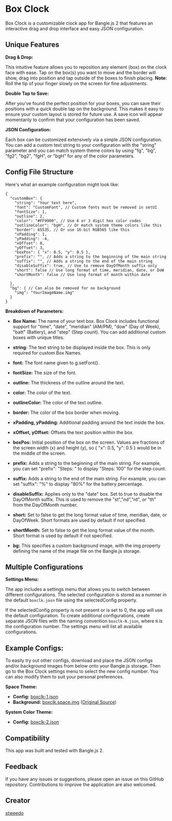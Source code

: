 # Box Clock

Box Clock is a customizable clock app for Bangle.js 2 that features an interactive drag and drop interface and easy JSON configuration.

## Unique Features

__Drag & Drop:__

This intuitive feature allows you to reposition any element (box) on the clock face with ease. Tap on the box(s) you want to move and the border will show, drag into position and tap outside of the boxes to finish placing. **Note:** Roll the tip of your finger slowly on the screen for fine adjustments.

__Double Tap to Save:__

After you've found the perfect position for your boxes, you can save their positions with a quick double tap on the background. This makes it easy to ensure your custom layout is stored for future use. A save icon will appear momentarily to confirm that your configuration has been saved.

__JSON Configuration:__

Each box can be customized extensively via a simple JSON configuration. You can add a custom text string to your configuration with the "string" parameter and you can match system theme colors by using "fg", "bg", "fg2", "bg2", "fgH", or "bgH" for any of the color parameters.

## Config File Structure

Here's what an example configuration might look like:

```
{
  "customBox": {
    "string": "Your text here",
    "font": "CustomFont", // Custom fonts must be removed in setUI
    "fontSize": 1,
    "outline": 2,
    "color": "#FF9900", // Use 6 or 3 digit hex color codes
    "outlineColor": "bgH", // Or match system theme colors like this
    "border": 65535, // Or use 16-bit RGB565 like this
    "xPadding": 1,
    "yPadding": -4,
    "xOffset": 0,
    "yOffset": 3,
    "boxPos": { "x": 0.5, "y": 0.5 },
    "prefix": "", // Adds a string to the beginning of the main string
    "suffix": "", // Adds a string to the end of the main string
    "disableSuffix": true, // Use to remove DayOfMonth suffix only
    "short": false // Use long format of time, meridian, date, or DoW
    "shortMonth": false // Use long format of month within date

  },
  "bg": { // Can also be removed for no background
    "img": "YourImageName.img"
  }
}
```

__Breakdown of Parameters:__

* **Box Name:** The name of your text box. Box Clock includes functional support for "time", "date", "meridian" (AM/PM), "dow" (Day of Week), "batt" (Battery), and "step" (Step count). You can add additional custom boxes with unique titles.

* **string:** The text string to be displayed inside the box. This is only required for custom Box Names.

* **font:** The font name given to g.setFont().

* **fontSize:** The size of the font.

* **outline:** The thickness of the outline around the text.

* **color:** The color of the text.

* **outlineColor:** The color of the text outline.

* **border:** The color of the box border when moving.

* **xPadding, yPadding:** Additional padding around the text inside the box.

* **xOffset, yOffset:** Offsets the text position within the box.

* **boxPos:** Initial position of the box on the screen. Values are fractions of the screen width (x) and height (y), so { "x": 0.5, "y": 0.5 } would be in the middle of the screen.

* **prefix:** Adds a string to the beginning of the main string. For example, you can set "prefix": "Steps: " to display "Steps: 100" for the step count.

* **suffix:** Adds a string to the end of the main string. For example, you can set "suffix": "%" to display "80%" for the battery percentage.

* **disableSuffix:** Applies only to the "date" box. Set to true to disable the DayOfMonth suffix. This is used to remove the "st","nd","rd", or "th" from the DayOfMonth number.

* **short:** Set to false to get the long format value of time, meridian, date, or DayOfWeek. Short formats are used by default if not specified.

* **shortMonth:** Set to false to get the long format value of the month. Short format is used by default if not specified.

* **bg:** This specifies a custom background image, with the img property defining the name of the image file on the Bangle.js storage.

## Multiple Configurations

__Settings Menu:__

The app includes a settings menu that allows you to switch between different configurations. The selected configuration is stored as a numner in the default `boxclk.josn` file using the selectedConfig property.

If the selectedConfig property is not present or is set to 0, the app will use the default configuration. To create additional configurations, create separate JSON files with the naming convention `boxclk-N.json`, where `N` is the configuration number. The settings menu will list all available configurations.

## Example Configs:

To easily try out other configs, download and place the JSON configs and/or background images from below onto your Bangle.js storage. Then go to the Box Clock settings menu to select the new config number. You can also modify them to suit your personal preferences.

__Space Theme:__

- **Config:** [boxclk-1.json](https://github.com/espruino/BangleApps/tree/master/apps/boxclk/boxclk-1.json)
- **Background:** [boxclk.space.img](https://github.com/espruino/BangleApps/tree/master/apps/boxclk/boxclk.space.img) ([Original Source](https://www.pixilart.com/art/fallin-from-outer-space-sr2e0c1a705749a))

__System Color Theme:__

- **Config:** [boxclk-2.json](https://github.com/espruino/BangleApps/tree/master/apps/boxclk/boxclk-2.json)

## Compatibility

This app was built and tested with Bangle.js 2.

## Feedback

If you have any issues or suggestions, please open an issue on this GitHub repository. Contributions to improve the application are also welcomed.

## Creator

[stweedo](https://github.com/stweedo)
